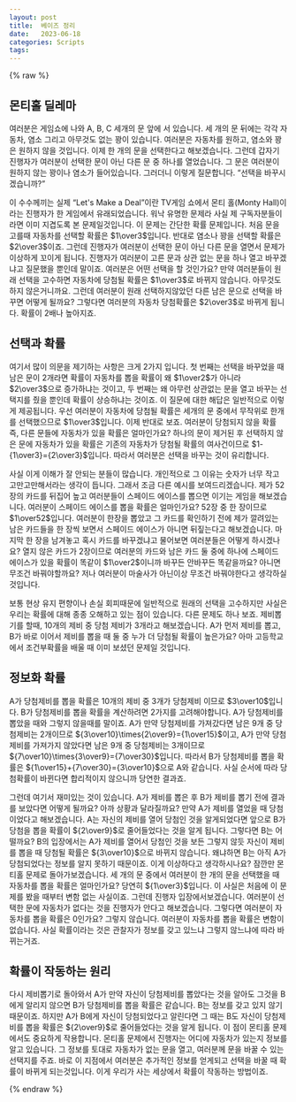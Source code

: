```yaml
---
layout: post
title:  베이즈 정리
date:   2023-06-18
categories: Scripts
tags:
---
```

{% raw %}

## 몬티홀 딜레마
여러분은 게임쇼에 나와 A, B, C 세개의 문 앞에 서 있습니다. 세 개의 문 뒤에는 각각 자동차, 염소 그리고 아무것도 없는 꽝이 있습니다. 여러분은 자동차를 원하고, 염소와 꽝은 원하지 않을 것입니다. 이제 한 개의 문을 선택한다고 해보겠습니다. 그런데 갑자기 진행자가 여러분이 선택한 문이 아닌 다른 문 중 하나를 열었습니다. 그 문은 여러분이 원하지 않는 꽝이나 염소가 들어있습니다. 그러더니 이렇게 질문합니다. “선택을 바꾸시겠습니까?”

이 수수께끼는 실제 “Let's Make a Deal”이란 TV게임 쇼에서 몬티 홀(Monty Hall)이라는 진행자가 한 게임에서 유래되었습니다. 워낙 유명한 문제라 사실 제 구독자분들이라면 이미 지겹도록 본 문제일것입니다. 이 문제는 간단한 확률 문제입니다. 처음 문을 고를때 자동차를 선택할 확률은 $1\over3$입니다. 반대로 염소나 꽝을 선택할 확률은 $2\over3$이죠. 그런데 진행자가 여러분이 선택한 문이 아닌 다른 문을 열면서 문제가 이상하게 꼬이게 됩니다. 진행자가 여러분이 고른 문과 상관 없는 문을 하나 열고 바꾸겠냐고 질문했을 뿐인데 말이죠. 여러분은 어떤 선택을 할 것인가요? 만약 여러분들이 원래 선택을 고수하면 자동차에 당첨될 확률은 $1\over3$로 바뀌지 않습니다. 아무것도 하지 않은거니까요. 그런데 여러분이 원래 선택하지않았던 다른 남은 문으로 선택을 바꾸면 어떻게 될까요? 그렇다면 여러분의 자동차 당첨확률은 $2\over3$로 바뀌게 됩니다. 확률이 2배나 높아지죠.

## 선택과 확률
여기서 많이 의문을 제기하는 사항은 크게 2가지 입니다. 첫 번째는 선택을 바꾸었을 때 남은 문이 2개라면 확률이 자동차를 뽑을 확률이 왜 $1\over2$가 아니라 $2\over3$으로 증가하냐는 것이고, 두 번째는 왜 아무런 상관없는 문을 열고 바꾸는 선택지를 줬을 뿐인데 확률이 상승하냐는 것이죠. 이 질문에 대한 해답은 일반적으로 이렇게 제공됩니다. 우선 여러분이 자동차에 당첨될 확률은 세개의 문 중에서 무작위로 한개를 선택했으므로 $1\over3$입니다. 이제 반대로 보죠. 여러분이 당첨되지 않을 확률 즉, 다른 문들에 자동차가 있을 확률은 얼마인가요? 하나의 문이 제거된 후 선택하지 않은 문에 자동차가 있을 확률은 기존의 자동차가 당첨될 확률의 여사건이므로 $1-{1\over3}={2\over3}$입니다. 따라서 여러분은 선택을 바꾸는 것이 유리합니다. 

사실 이게 이해가 잘 안되는 분들이 많습니다. 개인적으로 그 이유는 숫자가 너무 작고 고만고만해서라는 생각이 듭니다. 그래서 조금 다른 예시를 보여드리겠습니다. 제가 52장의 카드를 뒤집어 높고 여러분들이 스페이드 에이스를 뽑으면 이기는 게임을 해보겠습니다. 여러분이 스페이드 에이스를 뽑을 확률은 얼마인가요? 52장 중 한 장이므로 $1\over52$입니다. 여러분이 한장을 뽑았고 그 카드를 확인하기 전에 제가 깔려있는 남은 카드들을 한 장씩 보면서 스페이드 에이스가 아니면 뒤짚는다고 해보겠습니다. 마지막 한 장을 남겨놓고 혹시 카드를 바꾸겠냐고 물어보면 여러분들은 어떻게 하시겠나요? 열지 않은 카드가 2장이므로 여러분의 카드와 남은 카드 둘 중에 하나에 스페이드 에이스가 있을 확률이 똑같이 $1\over2$이니까 바꾸든 안바꾸든 똑같을까요? 아니면 무조건 바꿔야할까요? 저나 여러분이 마술사가 아닌이상 무조건 바꿔야한다고 생각하실 것입니다.

보통 현상 유지 편향이나 손실 회피때문에 일반적으로 원래의 선택을 고수하지만 사실은 우리는 확률에 대해 종종 오해하고 있는 점이 있습니다. 다른 문제도 하나 보죠. 제비뽑기를 할때, 10개의 제비 중 당첨 제비가 3개라고 해보겠습니다. A가 먼저 제비를 뽑고, B가 바로 이어서 제비를 뽑을 때 둘 중 누가 더 당첨될 확률이 높은가요? 아마 고등학교에서 조건부확률을 배울 때 이미 보셨던 문제일 것입니다.

## 정보화 확률
A가 당첨제비를 뽑을 확률은 10개의 제비 중 3개가 당첨제비 이므로 $3\over10$입니다. B가 당첨제비를 뽑을 확률을 계산하려면 2가지를 고려해야합니다. A가 당첨제비를 뽑았을 때와 그렇지 않을때를 말이죠. A가 만약 당첨제비를 가져갔다면 남은 9개 중 당첨제비는 2개이므로 ${3\over10}\times{2\over9}={1\over15}$이고, A가 만약 당첨제비를 가져가지 않았다면 남은 9개 중 당첨제비는 3개이므로 ${7\over10}\times{3\over9}={7\over30}$입니다. 따라서 B가 당첨제비를 뽑을 확률은 ${1\over15}+{7\over30}={3\over10}$으로 A와 같습니다. 사실 순서에 따라 당첨확률이 바뀐다면 합리적이지 않으니까 당연한 결과죠.

그런데 여기서 재미있는 것이 있습니다. A가 제비를 뽑은 후 B가 제비를 뽑기 전에 결과를 보았다면 어떻게 될까요? 아까 상황과 달라질까요? 만약 A가 제비를 열었을 때 당첨이었다고 해보겠습니다. A는 자신의 제비를 열어 당첨인 것을 알게되었다면 앞으로 B가 당첨을 뽑을 확률이 ${2\over9}$로 줄어들었다는 것을 알게 됩니다. 그렇다면 B는 어떨까요? B의 입장에서는 A가 제비를 열어서 당첨인 것을 보든 그렇지 않듯 자신이 제비를 뽑을 때 당첨될 확률은 ${3\over10}$으로 바뀌지 않습니다. 왜냐하면 B는 아직 A가 당첨되었다는 정보를 알지 못하기 때문이죠. 이게 이상하다고 생각하시나요? 잠깐만 몬티홀 문제로 돌아가보겠습니다. 세 개의 문 중에서 여러분이 한 개의 문을 선택했을 때 자동차를 뽑을 확률은 얼마인가요? 당연히 ${1\over3}$입니다. 이 사실은 처음에 이 문제를 봤을 때부터 변함 없는 사실이죠. 그런데 진행자 입장에서보겠습니다. 여러분이 선택한 문에 자동차가 없다는 것을 진행자가 안다고 해보겠습니다. 그렇다면 여러분이 자동차를 뽑을 확률은 $0$인가요? 그렇지 않습니다. 여러분이 자동차를 뽑을 확률은 변함이 없습니다. 사실 확률이라는 것은 관찰자가 정보를 갖고 있느냐 그렇지 않느냐에 따라 바뀌는거죠.

## 확률이 작동하는 원리
다시 제비뽑기로 돌아와서 A가 만약 자신이 당첨제비를 뽑았다는 것을 알아도 그것을 B에게 알리지 않으면 B가 당첨제비를 뽑을 확률은 같습니다. B는 정보를 갖고 있지 않기때문이죠. 하지만 A가 B에게 자신이 당첨되었다고 알린다면 그 때는 B도 자신이 당첨제비를 뽑을 확률은 ${2\over9}$로 줄어들었다는 것을 알게 됩니다. 이 점이 몬티홀 문제에서도 중요하게 작용합니다. 몬티홀 문제에서 진행자는 어디에 자동차가 있는지 정보를 알고 있습니다. 그 정보를 토대로 자동차가 없는 문을 열고, 여러분께 문을 바꿀 수 있는 선택지를 주죠. 바로 이 지점에서 여러분은 추가적인 정보를 얻게되고 선택을 바꿀 때 확률이 바뀌게 되는것입니다. 이게 우리가 사는 세상에서 확률이 작동하는 방법이죠.

{% endraw %}